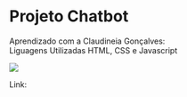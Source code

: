 # Projeto Chatbot


Aprendizado com a Claudineia Gonçalves:  
Liguagens Utilizadas
HTML,
CSS e
Javascript

<p align="lift">
  <a align="center" href="https://github.com/DenverCoder1/readme-typing-svg"><img src="https://readme-typing-svg.herokuapp.com?&font=IBM+Plex+Sans&color=F72EE2&size=25&lines=CHATBOT" /></a>
</p>

Link: 

<div>
  
